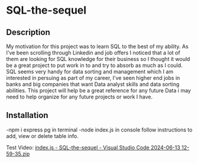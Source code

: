 # SQL-the-sequel

## Description


My motivation for this project was to learn SQL to the best of my ability. As I've been scrolling through Linkedin and job offers I noticed that a lot of them are looking for SQL knowledge for their business so I thought it would be a great project to put work in to and try to absorb as much as I could.
SQL seems very handy for data sorting and management which I am interested in persuing as part of my career, I've seen higher end jobs in banks and big companies that want Data analyst skills and data sorting abilities. 
This project will help be a great reference for any future Data i may need to help organize for any future projects or work I have. 


## Installation

-npm i express pg in terminal
-node index.js in console
follow instructions to add, view or delete table info.


Test Video: [index.js - SQL-the-sequel - Visual Studio Code 2024-06-13 12-59-35.zip](https://github.com/user-attachments/files/15826035/index.js.-.SQL-the-sequel.-.Visual.Studio.Code.2024-06-13.12-59-35.zip)

